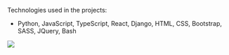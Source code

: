 Technologies used in the projects:
    
*   Python, JavaScript, TypeScript, React, Django, HTML, CSS, Bootstrap, SASS, JQuery, Bash


<img align="left" clear="both" src="https://media.tenor.com/NeJfHqkmdMIAAAAi/tux-linux-penguin.gif"></img>
